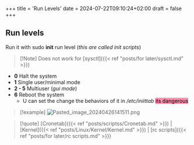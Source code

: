 +++
title = 'Run Levels'
date = 2024-07-22T09:10:24+02:00
draft = false
+++

## Run levels 

Run it with sudo **init** run level (*this are called init scripts*)

>[!Note] Does not work for [sysctl]({{< ref "posts/for later/sysctl.md" >}}) 

- **0** Halt the system 
- **1** Single user/minimal mode 
- **2 - 5** Multiuser (*gui mode*)
- **6** Reboot the system 
	- U can set the change the behaviors of it in */etc/iniittab* <mark style="background: #FF5582A6;">its dangerous</mark>


>[!example] 
>![Pasted_image_20240426141511.png](/Notes/Pasted_image_20240426141511.png)


>[!quote] [Cronetab]({{< ref "posts/scriptss/Cronetab.md" >}}) | [Kernel]({{< ref "posts/Linux/Kernel/Kernel.md" >}}) | [rc scripts]({{< ref "posts/for later/rc scripts.md" >}})
